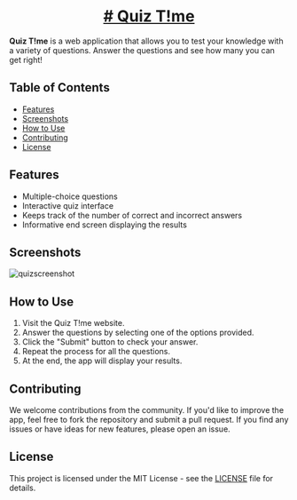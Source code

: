<h1 align="center">
  <a href="">
    # Quiz T!me
  </a>
</h1>

**Quiz T!me** is a web application that allows you to test your knowledge with a variety of questions. Answer the questions and see how many you can get right!

## Table of Contents
- [Features](#features)
- [Screenshots](#screenshots)
- [How to Use](#how-to-use)
- [Contributing](#contributing)
- [License](#license)

## Features
- Multiple-choice questions
- Interactive quiz interface
- Keeps track of the number of correct and incorrect answers
- Informative end screen displaying the results

## Screenshots
![quizscreenshot](https://github.com/MOHD-AYAZ/Quiz-app/assets/87294381/dd1e0f80-0926-4822-b44a-58fb05ed88da)


## How to Use
1. Visit the Quiz T!me website.
2. Answer the questions by selecting one of the options provided.
3. Click the "Submit" button to check your answer.
4. Repeat the process for all the questions.
5. At the end, the app will display your results.

## Contributing
We welcome contributions from the community. If you'd like to improve the app, feel free to fork the repository and submit a pull request. If you find any issues or have ideas for new features, please open an issue.

## License
This project is licensed under the MIT License - see the [LICENSE](LICENSE) file for details.
